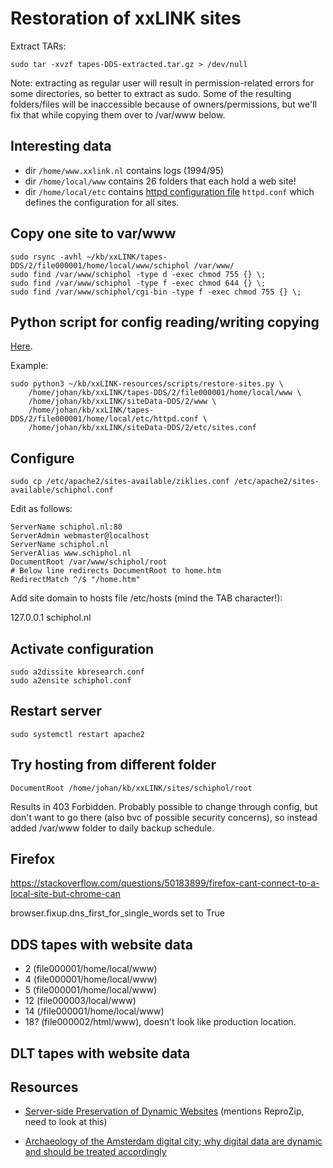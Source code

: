 # Restoration of xxLINK sites

Extract TARs:

```
sudo tar -xvzf tapes-DDS-extracted.tar.gz > /dev/null
```

Note: extracting as regular user will result in permission-related errors for some directories, so better to extract as sudo. Some of the resulting folders/files will be inaccessible because of owners/permissions, but we'll fix that while copying them over to /var/www below. 

## Interesting data

- dir `/home/www.xxlink.nl` contains logs (1994/95)
- dir `/home/local/www` contains 26 folders that each hold a web site!
- dir `/home/local/etc` contains [httpd configuration file](https://httpd.apache.org/docs/2.4/configuring.html) `httpd.conf` which defines the configuration for all sites. 


## Copy one site to var/www

```
sudo rsync -avhl ~/kb/xxLINK/tapes-DDS/2/file000001/home/local/www/schiphol /var/www/
sudo find /var/www/schiphol -type d -exec chmod 755 {} \;
sudo find /var/www/schiphol -type f -exec chmod 644 {} \;
sudo find /var/www/schiphol/cgi-bin -type f -exec chmod 755 {} \;
```

## Python script for config reading/writing copying

[Here](../scripts/restore-sites.py).

Example:

```
sudo python3 ~/kb/xxLINK-resources/scripts/restore-sites.py \ 
    /home/johan/kb/xxLINK/tapes-DDS/2/file000001/home/local/www \
    /home/johan/kb/xxLINK/siteData-DDS/2/www \
    /home/johan/kb/xxLINK/tapes-DDS/2/file000001/home/local/etc/httpd.conf \
    /home/johan/kb/xxLINK/siteData-DDS/2/etc/sites.conf
```

## Configure

```
sudo cp /etc/apache2/sites-available/ziklies.conf /etc/apache2/sites-available/schiphol.conf
```

Edit as follows:


```
ServerName schiphol.nl:80
ServerAdmin webmaster@localhost
ServerName schiphol.nl
ServerAlias www.schiphol.nl
DocumentRoot /var/www/schiphol/root
# Below line redirects DocumentRoot to home.htm
RedirectMatch ^/$ "/home.htm"

```

Add site domain to hosts file /etc/hosts (mind the TAB character!):

127.0.0.1	schiphol.nl

## Activate configuration

```
sudo a2dissite kbresearch.conf
sudo a2ensite schiphol.conf
```

## Restart server

```
sudo systemctl restart apache2
```

## Try hosting from different folder

```
DocumentRoot /home/johan/kb/xxLINK/sites/schiphol/root
```

Results in 403 Forbidden. Probably possible to change through config, but don't want to go there (also bvc of possible security concerns), so instead added /var/www folder to daily backup schedule.

## Firefox

<https://stackoverflow.com/questions/50183899/firefox-cant-connect-to-a-local-site-but-chrome-can>


browser.fixup.dns_first_for_single_words set to True


## DDS tapes with website data

- 2 (file000001/home/local/www)
- 4 (file000001/home/local/www)
- 5 (file000001/home/local/www)
- 12 (file000003/local/www)
- 14 (/file000001/home/local/www)
- 18? (file000002/html/www), doesn't look like production location.

## DLT tapes with website data

## Resources

- [Server-side Preservation of Dynamic Websites](https://publications.beeldengeluid.nl/pub/633/) (mentions ReproZip, need to look at this)

- [Archaeology of the Amsterdam digital city; why digital data are dynamic and should be treated accordingly](https://www.tandfonline.com/doi/full/10.1080/24701475.2017.1309852)